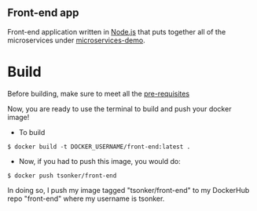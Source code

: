 Front-end app
---
Front-end application written in [Node.js](https://nodejs.org/en/) that puts together all of the microservices under [microservices-demo](https://github.com/microservices-demo/microservices-demo).

# Build
Before building, make sure to meet all the [pre-requisites](https://github.com/KavachSec/KupcakeShop#pre-requisites)

Now, you are ready to use the terminal to build and push your docker image!
- To build 
```
$ docker build -t DOCKER_USERNAME/front-end:latest .
```
- Now, if you had to push this image, you would do:
```
$ docker push tsonker/front-end
```
In doing so, I push my image tagged "tsonker/front-end" to my DockerHub repo "front-end" where my username is tsonker.
